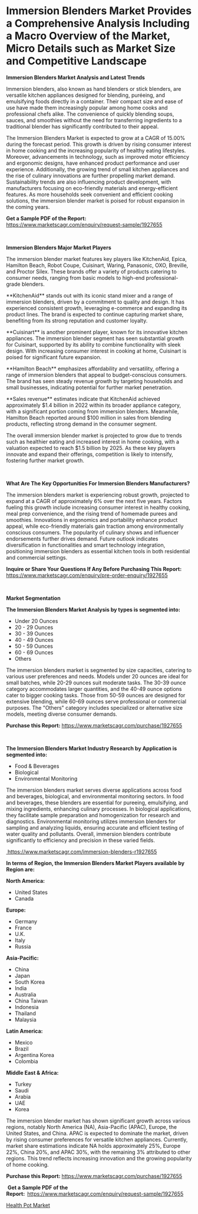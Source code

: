 <p><h1>Immersion Blenders Market Provides a Comprehensive Analysis Including a Macro Overview of the Market, Micro Details such as Market Size and Competitive Landscape</h1></p><p><strong>Immersion Blenders Market Analysis and Latest Trends</strong></p>
<p><p>Immersion blenders, also known as hand blenders or stick blenders, are versatile kitchen appliances designed for blending, puréeing, and emulsifying foods directly in a container. Their compact size and ease of use have made them increasingly popular among home cooks and professional chefs alike. The convenience of quickly blending soups, sauces, and smoothies without the need for transferring ingredients to a traditional blender has significantly contributed to their appeal.</p><p>The Immersion Blenders Market is expected to grow at a CAGR of 15.00% during the forecast period. This growth is driven by rising consumer interest in home cooking and the increasing popularity of healthy eating lifestyles. Moreover, advancements in technology, such as improved motor efficiency and ergonomic designs, have enhanced product performance and user experience. Additionally, the growing trend of small kitchen appliances and the rise of culinary innovations are further propelling market demand. Sustainability trends are also influencing product development, with manufacturers focusing on eco-friendly materials and energy-efficient features. As more households seek convenient and efficient cooking solutions, the immersion blender market is poised for robust expansion in the coming years.</p></p>
<p><strong>Get a Sample PDF of the Report:&nbsp;</strong> <a href="https://www.marketscagr.com/enquiry/request-sample/1927655?utm_campaign=3269&utm_medium=2&utm_source=Github&utm_content=ia&utm_term=04042025&utm_id=immersion-blenders">https://www.marketscagr.com/enquiry/request-sample/1927655</a></p>
<p>&nbsp;</p>
<p><strong>Immersion Blenders Major Market Players</strong></p>
<p><p>The immersion blender market features key players like KitchenAid, Epica, Hamilton Beach, Robot Coupe, Cuisinart, Waring, Panasonic, OXO, Breville, and Proctor Silex. These brands offer a variety of products catering to consumer needs, ranging from basic models to high-end professional-grade blenders.</p><p>**KitchenAid** stands out with its iconic stand mixer and a range of immersion blenders, driven by a commitment to quality and design. It has experienced consistent growth, leveraging e-commerce and expanding its product lines. The brand is expected to continue capturing market share, benefiting from its strong reputation and customer loyalty.</p><p>**Cuisinart** is another prominent player, known for its innovative kitchen appliances. The immersion blender segment has seen substantial growth for Cuisinart, supported by its ability to combine functionality with sleek design. With increasing consumer interest in cooking at home, Cuisinart is poised for significant future expansion.</p><p>**Hamilton Beach** emphasizes affordability and versatility, offering a range of immersion blenders that appeal to budget-conscious consumers. The brand has seen steady revenue growth by targeting households and small businesses, indicating potential for further market penetration.</p><p>**Sales revenue** estimates indicate that KitchenAid achieved approximately $1.4 billion in 2022 within its broader appliance category, with a significant portion coming from immersion blenders. Meanwhile, Hamilton Beach reported around $100 million in sales from blending products, reflecting strong demand in the consumer segment.</p><p>The overall immersion blender market is projected to grow due to trends such as healthier eating and increased interest in home cooking, with a valuation expected to reach $1.5 billion by 2025. As these key players innovate and expand their offerings, competition is likely to intensify, fostering further market growth.</p></p>
<p>&nbsp;</p>
<p><strong>What Are The Key Opportunities For Immersion Blenders Manufacturers?</strong></p>
<p><p>The immersion blenders market is experiencing robust growth, projected to expand at a CAGR of approximately 6% over the next five years. Factors fueling this growth include increasing consumer interest in healthy cooking, meal prep convenience, and the rising trend of homemade purees and smoothies. Innovations in ergonomics and portability enhance product appeal, while eco-friendly materials gain traction among environmentally conscious consumers. The popularity of culinary shows and influencer endorsements further drives demand. Future outlook indicates diversification in functionalities and smart technology integration, positioning immersion blenders as essential kitchen tools in both residential and commercial settings.</p></p>
<p><strong>Inquire or Share Your Questions If Any Before Purchasing This Report:</strong> <a href="https://www.marketscagr.com/enquiry/pre-order-enquiry/1927655?utm_campaign=3269&utm_medium=2&utm_source=Github&utm_content=ia&utm_term=04042025&utm_id=immersion-blenders">https://www.marketscagr.com/enquiry/pre-order-enquiry/1927655</a></p>
<p>&nbsp;</p>
<p><strong>Market Segmentation</strong></p>
<p><strong>The Immersion Blenders Market Analysis by types is segmented into:</strong></p>
<p><ul><li>Under 20 Ounces</li><li>20 - 29 Ounces</li><li>30 - 39 Ounces</li><li>40 - 49 Ounces</li><li>50 - 59 Ounces</li><li>60 - 69 Ounces</li><li>Others</li></ul></p>
<p><p>The immersion blenders market is segmented by size capacities, catering to various user preferences and needs. Models under 20 ounces are ideal for small batches, while 20-29 ounces suit moderate tasks. The 30-39 ounce category accommodates larger quantities, and the 40-49 ounce options cater to bigger cooking tasks. Those from 50-59 ounces are designed for extensive blending, while 60-69 ounces serve professional or commercial purposes. The "Others" category includes specialized or alternative size models, meeting diverse consumer demands.</p></p>
<p><strong>Purchase this Report:&nbsp;</strong><a href="https://www.marketscagr.com/purchase/1927655?utm_campaign=3269&utm_medium=2&utm_source=Github&utm_content=ia&utm_term=04042025&utm_id=immersion-blenders">https://www.marketscagr.com/purchase/1927655</a></p>
<p>&nbsp;</p>
<p><strong>The Immersion Blenders Market Industry Research by Application is segmented into:</strong></p>
<p><ul><li>Food & Beverages</li><li>Biological</li><li>Environmental Monitoring</li></ul></p>
<p><p>The immersion blenders market serves diverse applications across food and beverages, biological, and environmental monitoring sectors. In food and beverages, these blenders are essential for pureeing, emulsifying, and mixing ingredients, enhancing culinary processes. In biological applications, they facilitate sample preparation and homogenization for research and diagnostics. Environmental monitoring utilizes immersion blenders for sampling and analyzing liquids, ensuring accurate and efficient testing of water quality and pollutants. Overall, immersion blenders contribute significantly to efficiency and precision in these varied fields.</p></p>
<p><a href="https://www.marketscagr.com/immersion-blenders-r1927655?utm_campaign=3269&utm_medium=2&utm_source=Github&utm_content=ia&utm_term=04042025&utm_id=immersion-blenders">&nbsp;https://www.marketscagr.com/immersion-blenders-r1927655</a></p>
<p><strong>In terms of Region, the Immersion Blenders Market Players available by Region are:</strong></p>
<p>
    <p> <strong> North America: </strong>
        <ul>
            <li>United States</li>
            <li>Canada</li>
        </ul>
        </p> 
    <p> <strong> Europe: </strong>
        <ul>
            <li>Germany</li>
            <li>France</li>
            <li>U.K.</li>
            <li>Italy</li>
            <li>Russia</li>
        </ul>
        </p> 
    <p> <strong> Asia-Pacific: </strong>
        <ul>
            <li>China</li>
            <li>Japan</li>
            <li>South Korea</li>
            <li>India</li>
            <li>Australia</li>
            <li>China Taiwan</li>
            <li>Indonesia</li>
            <li>Thailand</li>
            <li>Malaysia</li>
        </ul>
        </p> 
    <p> <strong> Latin America: </strong>
        <ul>
            <li>Mexico</li>
            <li>Brazil</li>
            <li>Argentina Korea</li>
            <li>Colombia</li>
        </ul>
        </p> 
    <p> <strong> Middle East & Africa: </strong>
        <ul>
            <li>Turkey</li>
            <li>Saudi</li>
            <li>Arabia</li>
            <li>UAE</li>
            <li>Korea</li>
        </ul>
    </p>
    </p>
<p><p>The immersion blender market has shown significant growth across various regions, notably North America (NA), Asia-Pacific (APAC), Europe, the United States, and China. APAC is expected to dominate the market, driven by rising consumer preferences for versatile kitchen appliances. Currently, market share estimations indicate NA holds approximately 25%, Europe 22%, China 20%, and APAC 30%, with the remaining 3% attributed to other regions. This trend reflects increasing innovation and the growing popularity of home cooking.</p></p>
<p><strong>Purchase this Report: </strong><a href="https://www.marketscagr.com/purchase/1927655?utm_campaign=3269&utm_medium=2&utm_source=Github&utm_content=ia&utm_term=04042025&utm_id=immersion-blenders">https://www.marketscagr.com/purchase/1927655</a></p>
<p>&nbsp;<strong>Get a Sample PDF of the Report:&nbsp;&nbsp;</strong><a href="https://www.marketscagr.com/enquiry/request-sample/1927655?utm_campaign=3269&utm_medium=2&utm_source=Github&utm_content=ia&utm_term=04042025&utm_id=immersion-blenders">https://www.marketscagr.com/enquiry/request-sample/1927655</a></p>
<p><strong></strong></p>
<p><p><a href="https://github.com/lefiobakali/Market-Research-Report-List-1/blob/main/health-pot-market.md?utm_campaign=3269&utm_medium=2&utm_source=Github&utm_content=ia&utm_term=04042025&utm_id=immersion-blenders">Health Pot Market</a></p></p>